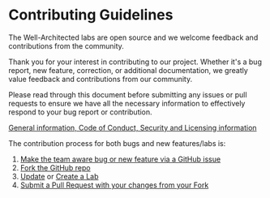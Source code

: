 # Contributing Guidelines

The Well-Architected labs are open source and we welcome feedback and contributions from the community.

Thank you for your interest in contributing to our project. Whether it's a bug report, new feature, correction, or additional 
documentation, we greatly value feedback and contributions from our community.

Please read through this document before submitting any issues or pull requests to ensure we have all the necessary 
information to effectively respond to your bug report or contribution.

[General information, Code of Conduct, Security and Licensing information](https://www.wellarchitectedlabs.com/contributing/01_general/)

The contribution process for both bugs and new features/labs is:
1. [Make the team aware bug or new feature via a GitHub issue](https://www.wellarchitectedlabs.com/contributing/02_reportingbugs/)
2. [Fork the GitHub repo](https://www.wellarchitectedlabs.com/contributing/03_creatingfork/)
3. [Update](https://www.wellarchitectedlabs.com/contributing/04_updatingexisting/) or [Create a Lab](https://www.wellarchitectedlabs.com/contributing/05_creatingnew/)
4. [Submit a Pull Request with your changes from your Fork](https://www.wellarchitectedlabs.com/contributing/06_createpr/)
